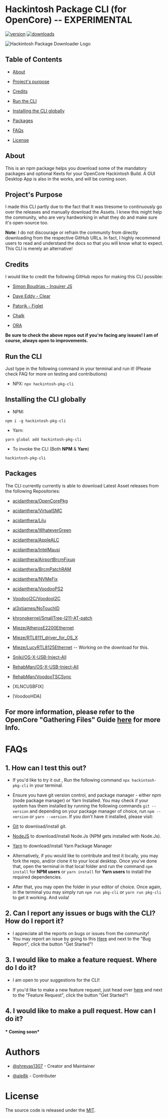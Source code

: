 
# Hackintosh Package CLI (for OpenCore) -- EXPERIMENTAL
 [![version](https://img.shields.io/npm/v/hackintosh-pkg-cli.svg?color=blue)](https://www.npmjs.com/package/hackintosh-pkg-cli) [![downloads](https://img.shields.io/npm/dw/hackintosh-pkg-cli.svg)](https://www.npmjs.com/package/hackintosh-pkg-cli)

![Hackintosh Package Downloader Logo](https://raw.githubusercontent.com/shreyas1307/hackintosh-pkg-electron/master/logo.png?token=AKZO6POLQT6NXPDM6WG2CG265RIBE)
## Table of Contents

- [About](#about)

- [Project's purpose](#projects-purpose)

- [Credits](#credits)

- [Run the CLI](#run-the-cli)

- [Installing the CLI globally](#installing-the-cli-globally)

- [Packages](#packages)

- [FAQs](#faqs)

- [License](https://github.com/shreyas1307/hackintosh-pkg-cli/blob/master/LICENSE)

  

## About

This is an npm package helps you download some of the mandatory packages and optional Kexts for your OpenCore Hackintosh Build. A GUI Desktop App is also in the works, and will be coming soon.
  

## Project's Purpose

I made this CLI partly due to the fact that It was tiresome to continuously go over the releases and manually download the Assets. I knew this might help the community, who are very hardworking in what they do and make sure it's open-source too.
  
**Note**: I do not discourage or refrain the community from directly downloading from the respective GitHub URLs. In fact, I highly recommend users to read and understand the docs so that you will know what to expect. This CLI is merely an alternative!

## Credits  

I would like to credit the following GitHub repos for making this CLI possible:

- [Simon Boudrias - Inquirer JS](https://github.com/SBoudrias/Inquirer.js/)

- [Dave Eddy - Clear](https://github.com/bahamas10/node-clear)

- [Patorjk - Figlet](https://github.com/patorjk/figlet.js)

- [Chalk](https://www.npmjs.com/package/chalk)

- [ORA](https://github.com/sindresorhus/ora)

**Be sure to check the above repos out if you're facing any issues! I am of course, always open to improvements.**
  
## Run the CLI

Just type in the following command in your terminal and run it! (Please check FAQ for more on testing and contributions)

- NPX: `npx hackintosh-pkg-cli`

## Installing the CLI globally

- NPM:

`npm i -g hackintosh-pkg-cli`

- Yarn:

`yarn global add hackintosh-pkg-cli`

- To invoke the CLI (Both **NPM** & **Yarn**)

`hackintosh-pkg-cli`

## Packages

The CLI currently currently is able to download Latest Asset releases from the following Repositories:

- [acidanthera/OpenCorePkg](https://www.github.com/acidanthera/OpenCorePkg)

- [acidanthera/VirtualSMC](https://www.github.com/acidanthera/VirtualSMC)

- [acidanthera/Lilu](https://www.github.com/acidanthera/Lilu)

- [acidanthera/WhateverGreen](https://www.github.com/acidanthera/WhateverGreen)

- [acidanthera/AppleALC](https://www.github.com/acidanthera/AppleALC)

- [acidanthera/IntelMausi](https://www.github.com/acidanthera/IntelMausi)

- [acidanthera/AirportBrcmFixup](https://www.github.com/acidanthera/AirportBrcmFixup)

- [acidanthera/BrcmPatchRAM](https://www.github.com/acidanthera/BrcmPatchRAM)

- [acidanthera/NVMeFix](https://www.github.com/acidanthera/NVMeFix)

- [acidanthera/VoodooPS2](https://www.github.com/acidanthera/VoodooPS2)

- [VoodooI2C/VoodooI2C](https://www.github.com/VoodooI2C/VoodooI2C)

- [al3xtjames/NoTouchID](https://www.github.com/al3xtjames/NoTouchID)

- [khronokernel/SmallTree-I211-AT-patch](https://www.github.com/khronokernel/SmallTree-I211-AT-patch)

- [Mieze/AtherosE2200Ethernet](https://www.github.com/Mieze/AtherosE2200Ethernet)

- [Mieze/RTL8111_driver_for_OS_X](https://www.github.com/Mieze/RTL8111_driver_for_OS_X)

- [Mieze/LucyRTL8125Ethernet](https://www.github.com/Mieze/LucyRTL8125Ethernet) -- Working on the download for this.

- [Sniki/OS-X-USB-Inject-All](https://www.github.com/Sniki/OS-X-USB-Inject-All)

- [RehabMan/OS-X-USB-Inject-All](https://www.github.com/RehabMan/OS-X-USB-Inject-All)

- [RehabMan/VoodooTSCSync](https://www.github.com/RehabMan/VoodooTSCSync)

- [XLNCUSBFIX]

- [VoodooHDA]

## For more information, please refer to the OpenCore "Gathering Files" Guide [here](https://dortania.github.io/OpenCore-Desktop-Guide/ktext.html) for more Info.
   

# FAQs

## 1. How can I test this out?  

- If you'd like to try it out , Run the following command `npx hackintosh-pkg-cli` in your terminal.

- Ensure you have git version control, and package manager - either npm (node package manager) or Yarn Installed. You may check if your system has them installed by running the following commands `git --version` and depending on your package manager of choice, run `npm --version` or `yarn --version`. If you don't have it installed, please visit:

- [Git](https://git-scm.com/downloads) to download/install git.
- [NodeJS](https://nodejs.org/en/download/) to download/install Node.Js (NPM gets installed with Node.Js).
- [Yarn](https://yarnpkg.com/en/docs/getting-started) to download/install Yarn Package Manager

- Alternatively, if you would like to contribute and test it locally, you may fork the repo, and/or clone it to your local desktop. Once you've done that, open the terminal in that local folder and run the command `npm install` for **NPM users** or `yarn install` for **Yarn users** to install the required dependencies.

- After that, you may open the folder in your editor of choice. Once again, in the terminal you may simply run `npm run pkg-cli` or `yarn run pkg-cli` to get it working. And voila!

## 2. Can I report any issues or bugs with the CLI? How do I report it?
- I appreciate all the reports on bugs or issues from the community!
- You may report an issue by going to this [Here](https://github.com/shreyas1307/hackintosh-pkg-cli/issues/new/choose) and next to the "Bug Report", click the button "Get Started"!

## 3. I would like to make a feature request. Where do I do it?

- I am open to your suggestions for the CLI!

- If you'd like to make a new feature request, just head over [here](https://github.com/shreyas1307/hackintosh-pkg-cli/issues/new/choose) and next to the "Feature Request", click the button "Get Started"!

## 4. I would like to make a pull request. How can I do it?
#### * Coming soon*
  

# Authors

- [@shreyas1307](https://github.com/shreyas1307) - Creator and Maintainer

- [@ale8k](https://github.com/ale8k) - Contributer
 

# License

The source code is released under the [MIT](https://github.com/shreyas1307/hackintosh-pkg-cli/blob/master/LICENSE).
